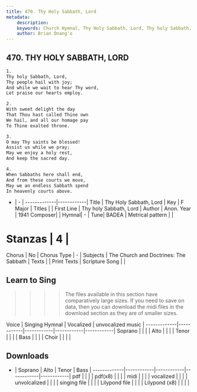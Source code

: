 ```yaml
---
title: 470. Thy Holy Sabbath, Lord
metadata:
    description: 
    keywords: Church Hymnal, Thy Holy Sabbath, Lord, Thy holy Sabbath, Lord, 
    author: Brian Onang'o
---
```



## 470. THY HOLY SABBATH, LORD

```txt
1.
Thy holy Sabbath, Lord, 
Thy people hail with joy; 
And while we wait to hear Thy word, 
Let praise our hearts employ. 

2.
With sweet delight the day 
That Thou hast called Thine own 
We hail, and all our homage pay 
To Thine exalted throne. 

3.
O may Thy saints be blessed! 
Assist us while we pray; 
May we enjoy a holy rest, 
And keep the sacred day. 

4.
When Sabbaths here shall end, 
And from these courts we move, 
May we an endless Sabbath spend 
In heavenly courts above.
```

- |   -  |
-------------|------------|
Title | Thy Holy Sabbath, Lord |
Key | F Major |
Titles |  |
First Line | Thy holy Sabbath, Lord |
Author | Anon.
Year | 1941
Composer|  |
Hymnal|  - |
Tune| BADEA |
Metrical pattern | |
# Stanzas | 4 |
Chorus | No |
Chorus Type | - |
Subjects | The Church and Doctrines: The Sabbath |
Texts |  |
Print Texts | 
Scripture Song |  |
  
## Learn to Sing

>>>> The files available in this section have comparatively large sizes. If you need to save on data, then you can download the midi files in the download section as they are of smaller sizes.

Voice |  Singing Hymnal | Vocalized | unvocalized music |
-------------|------------|------------|------------|------------|
Soprano | | | |
Alto | | | |
Tenor | | | |
Bass | | | |
Choir | | | |

## Downloads

- |  Soprano | Alto | Tenor | Bass |
-------------|------------|------------|------------|------------|
pdf | | | |
pdf(x8) | | | |
midi | | | |
vocalized | | | |
unvolcalized | | | |
singing file | | | |
Lilypond file | | | |
Lilypond (x8) | | | |
  
